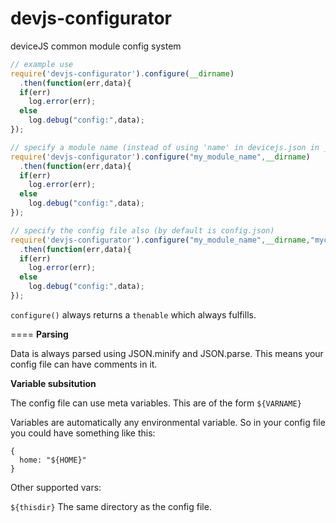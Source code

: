 # devjs-configurator
deviceJS common module config system

```javascript
// example use
require('devjs-configurator').configure(__dirname)
  .then(function(err,data){
  if(err)
    log.error(err);
  else
    log.debug("config:",data);
});

// specify a module name (instead of using 'name' in devicejs.json in __dirname)
require('devjs-configurator').configure("my_module_name",__dirname)
  .then(function(err,data){
  if(err)
    log.error(err);
  else
    log.debug("config:",data);
});

// specify the config file also (by default is config.json)
require('devjs-configurator').configure("my_module_name",__dirname,"myconfig.json")
  .then(function(err,data){
  if(err)
    log.error(err);
  else
    log.debug("config:",data);
});
```

``configure()``
always returns a ``thenable`` which always fulfills.

====
**Parsing**

Data is always parsed using JSON.minify and JSON.parse. This means your config file can have comments in it.

**Variable subsitution**

The config file can use meta variables. This are of the form ``${VARNAME}``

Variables are automatically any environmental variable. So in your config file you could have something like this:

```
{
  home: "${HOME}"
}
```

Other supported vars:

``${thisdir}`` The same directory as the config file.


